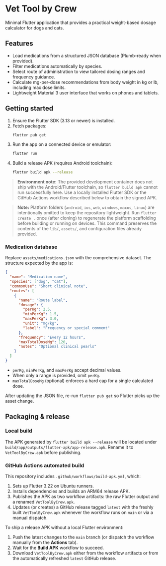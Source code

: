 # Vet Tool by Crew

Minimal Flutter application that provides a practical weight-based dosage calculator for dogs and cats.

## Features
- Load medications from a structured JSON database (Plumb-ready when provided).
- Filter medications automatically by species.
- Select route of administration to view tailored dosing ranges and frequency guidance.
- Calculate mg-per-dose recommendations from body weight in kg or lb, including max dose limits.
- Lightweight Material 3 user interface that works on phones and tablets.

## Getting started
1. Ensure the Flutter SDK (3.13 or newer) is installed.
2. Fetch packages:
   ```bash
   flutter pub get
   ```
3. Run the app on a connected device or emulator:
   ```bash
   flutter run
   ```
4. Build a release APK (requires Android toolchain):
   ```bash
   flutter build apk --release
   ```

> **Environment note:** The provided development container does not ship with the
> Android/Flutter toolchain, so `flutter build apk` cannot run successfully here.
> Use a locally installed Flutter SDK or the GitHub Actions workflow described
> below to obtain the signed APK.

> **Note:** Platform folders (`android`, `ios`, `web`, `windows`, `macos`, `linux`) are intentionally omitted to keep the repository lightweight. Run `flutter create .` once (after cloning) to regenerate the platform scaffolding before building or running on devices. This command preserves the contents of the `lib/`, `assets/`, and configuration files already provided.

### Medication database
Replace `assets/medications.json` with the comprehensive dataset. The structure expected by the app is:
```json
{
  "name": "Medication name",
  "species": ["dog", "cat"],
  "commonUse": "Short clinical note",
  "routes": [
    {
      "name": "Route label",
      "dosage": {
        "perKg": 2.5,
        "minPerKg": 1.5,
        "maxPerKg": 3.0,
        "unit": "mg/kg",
        "label": "Frequency or special comment"
      },
      "frequency": "Every 12 hours",
      "maxTotalDoseMg": 120,
      "notes": "Optional clinical pearls"
    }
  ]
}
```
- `perKg`, `minPerKg`, and `maxPerKg` accept decimal values.
- When only a range is provided, omit `perKg`.
- `maxTotalDoseMg` (optional) enforces a hard cap for a single calculated dose.

After updating the JSON file, re-run `flutter pub get` so Flutter picks up the asset change.

## Packaging & release
### Local build
The APK generated by `flutter build apk --release` will be located under `build/app/outputs/flutter-apk/app-release.apk`. Rename it to `VetToolByCrew.apk` before publishing.

### GitHub Actions automated build
This repository includes `.github/workflows/build-apk.yml`, which:
1. Sets up Flutter 3.22 on Ubuntu runners.
2. Installs dependencies and builds an ARM64 release APK.
3. Publishes the APK as two workflow artifacts: the raw Flutter output and a renamed `VetToolByCrew.apk`.
4. Updates (or creates) a GitHub release tagged `latest` with the freshly built `VetToolByCrew.apk` whenever the workflow runs on `main` or via a manual dispatch.

To ship a release APK without a local Flutter environment:
1. Push the latest changes to the `main` branch (or dispatch the workflow manually from the **Actions** tab).
2. Wait for the **Build APK** workflow to succeed.
3. Download `VetToolByCrew.apk` either from the workflow artifacts or from the automatically refreshed `latest` GitHub release.
